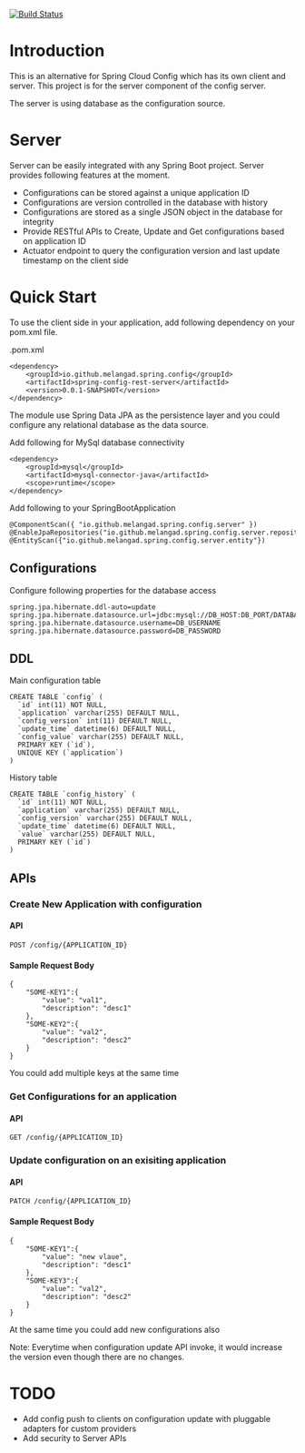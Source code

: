 [![Build Status](https://dev.azure.com/melanga0355/Spring%20Config%20Server/_apis/build/status/melangad.spring-config-rest-server?branchName=master)](https://dev.azure.com/melanga0355/Spring%20Config%20Server/_build/latest?definitionId=1&branchName=master)

# Introduction
This is an alternative for Spring Cloud Config which has its own client and server. This project is for the server component of the config server.

The server is using database as the configuration source.

# Server
Server can be easily integrated with any Spring Boot project. Server provides following features at the moment.

* Configurations can be stored against a unique application ID
* Configurations are version controlled in the database with history
* Configurations are stored as a single JSON object in the database for integrity
* Provide RESTful APIs to Create, Update and Get configurations based on application ID
* Actuator endpoint to query the configuration version and last update timestamp on the client side

# Quick Start
To use the client side in your application, add following dependency on your pom.xml file.

.pom.xml
```
<dependency>
    <groupId>io.github.melangad.spring.config</groupId>
    <artifactId>spring-config-rest-server</artifactId>
    <version>0.0.1-SNAPSHOT</version>
</dependency>
```

The module use Spring Data JPA as the persistence layer and you could configure any relational database as the data source.

Add following for MySql database connectivity
```
<dependency>
    <groupId>mysql</groupId>
    <artifactId>mysql-connector-java</artifactId>
    <scope>runtime</scope>
</dependency>
```

Add following to your SpringBootApplication

```
@ComponentScan({ "io.github.melangad.spring.config.server" })
@EnableJpaRepositories("io.github.melangad.spring.config.server.repository")
@EntityScan({"io.github.melangad.spring.config.server.entity"})
```

## Configurations
Configure following properties for the database access
```
spring.jpa.hibernate.ddl-auto=update
spring.jpa.hibernate.datasource.url=jdbc:mysql://DB_HOST:DB_PORT/DATABASE_NAME
spring.jpa.hibernate.datasource.username=DB_USERNAME
spring.jpa.hibernate.datasource.password=DB_PASSWORD
```

## DDL
Main configuration table
```
CREATE TABLE `config` (
  `id` int(11) NOT NULL,
  `application` varchar(255) DEFAULT NULL,
  `config_version` int(11) DEFAULT NULL,
  `update_time` datetime(6) DEFAULT NULL,
  `config_value` varchar(255) DEFAULT NULL,
  PRIMARY KEY (`id`),
  UNIQUE KEY (`application`)
)
```

History table
```
CREATE TABLE `config_history` (
  `id` int(11) NOT NULL,
  `application` varchar(255) DEFAULT NULL,
  `config_version` varchar(255) DEFAULT NULL,
  `update_time` datetime(6) DEFAULT NULL,
  `value` varchar(255) DEFAULT NULL,
  PRIMARY KEY (`id`)
)
```

## APIs
### Create New Application with configuration
#### API
```
POST /config/{APPLICATION_ID}
```
#### Sample Request Body
```
{
    "SOME-KEY1":{
        "value": "val1",
        "description": "desc1"
    },
    "SOME-KEY2":{
        "value": "val2",
        "description": "desc2"
    }
}
```
You could add multiple keys at the same time

### Get Configurations for an application
#### API
```
GET /config/{APPLICATION_ID}
```
### Update configuration on an exisiting application
#### API
```
PATCH /config/{APPLICATION_ID}
```
#### Sample Request Body
```
{
    "SOME-KEY1":{
        "value": "new vlaue",
        "description": "desc1"
    },
    "SOME-KEY3":{
        "value": "val2",
        "description": "desc2"
    }
}
```
At the same time you could add new configurations also

Note: Everytime when configuration update API invoke, it would increase the version even though there are no changes.

# TODO
* Add config push to clients on configuration update with pluggable adapters for custom providers
* Add security to Server APIs